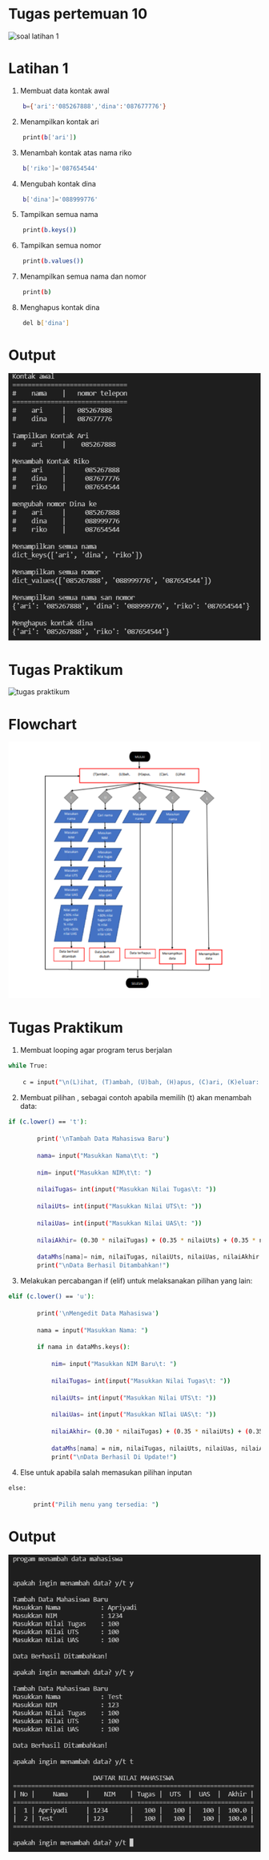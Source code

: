 # Tugas pertemuan 10


<img width="476" alt="soal latihan 1" src="https://user-images.githubusercontent.com/92905452/145263873-97b3634c-d8f3-4614-bf66-1bc57b095538.png">

<br>

# Latihan 1

1. Membuat data kontak awal
```sh
    b={'ari':'085267888','dina':'087677776'}
```
2. Menampilkan kontak ari
```sh
    print(b['ari'])
```
3. Menambah kontak atas nama riko
```sh
    b['riko']='087654544'
```
4. Mengubah kontak dina
```sh
    b['dina']='088999776'
```
5. Tampilkan semua nama
```sh
    print(b.keys())
```
6. Tampilkan semua nomor
```sh
    print(b.values())
```
7. Menampilkan semua nama dan nomor
```sh
    print(b)
```
8. Menghapus kontak dina
```sh
    del b['dina']
```
# Output

![Output](./img/OutputLatihan.png)

# Tugas Praktikum

<img width="540" alt="tugas praktikum" src="https://user-images.githubusercontent.com/92905452/145265973-abfa3efd-b343-4bbf-bef2-a334dea7681b.png">


# Flowchart

![Output](./img/flowchart.png)

# Tugas Praktikum
1. Membuat looping agar program terus berjalan
```sh
while True:
    
    c = input("\n(L)ihat, (T)ambah, (U)bah, (H)apus, (C)ari, (K)eluar: ")
```

2. Membuat pilihan , sebagai contoh apabila memilih (t) akan menambah data:
```sh
if (c.lower() == 't'):
        
        print('\nTambah Data Mahasiswa Baru')
        
        nama= input("Masukkan Nama\t\t: ")
        
        nim= input("Masukkan NIM\t\t: ")
        
        nilaiTugas= int(input("Masukkan Nilai Tugas\t: "))
        
        nilaiUts= int(input("Masukkan Nilai UTS\t: "))
        
        nilaiUas= int(input("Masukkan Nilai UAS\t: "))
        
        nilaiAkhir= (0.30 * nilaiTugas) + (0.35 * nilaiUts) + (0.35 * nilaiUas)
        
        dataMhs[nama]= nim, nilaiTugas, nilaiUts, nilaiUas, nilaiAkhir
        print("\nData Berhasil Ditambahkan!")
```
3. Melakukan percabangan if (elif) untuk melaksanakan pilihan yang lain:
```sh
elif (c.lower() == 'u'):
        
        print('\nMengedit Data Mahasiswa')
        
        nama = input("Masukkan Nama: ")
        
        if nama in dataMhs.keys():
        
            nim= input("Masukkan NIM Baru\t: ")
            
            nilaiTugas= int(input("Masukkan Nilai Tugas\t: "))
            
            nilaiUts= int(input("Masukkan Nilai UTS\t: "))
            
            nilaiUas= int(input("Masukkan NIlai UAS\t: "))
            
            nilaiAkhir= (0.30 * nilaiTugas) + (0.35 * nilaiUts) + (0.35 * nilaiUas)
            
            dataMhs[nama] = nim, nilaiTugas, nilaiUts, nilaiUas, nilaiAkhir
            print("\nData Berhasil Di Update!")
```
4. Else untuk apabila salah memasukan pilihan inputan
 ```sh
 else:
        
        print("Pilih menu yang tersedia: ")
```
# Output
![OutputPraktikum](./img/OutputTugasPraktikum.png)
